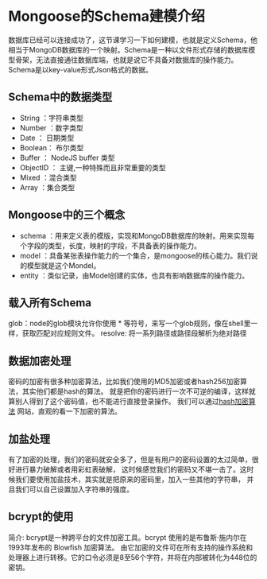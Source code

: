 # Mongoose的Schema建模介绍

数据库已经可以连接成功了，这节课学习一下如何建模，也就是定义Schema，他相当于MongoDB数据库的一个映射。Schema是一种以文件形式存储的数据库模型骨架，无法直接通往数据库端，也就是说它不具备对数据库的操作能力。Schema是以key-value形式Json格式的数据。

## Schema中的数据类型

* String ：字符串类型
* Number ：数字类型
* Date ： 日期类型
* Boolean： 布尔类型
* Buffer ： NodeJS buffer 类型
* ObjectID ： 主键,一种特殊而且非常重要的类型
* Mixed ：混合类型
* Array ：集合类型

## Mongoose中的三个概念

* schema ：用来定义表的模版，实现和MongoDB数据库的映射。用来实现每个字段的类型，长度，映射的字段，不具备表的操作能力。
* model ：具备某张表操作能力的一个集合，是mongoose的核心能力。我们说的模型就是这个Mondel。
* entity ：类似记录，由Model创建的实体，也具有影响数据库的操作能力。

## 载入所有Schema

glob：node的glob模块允许你使用 * 等符号，来写一个glob规则，像在shell里一样，获取匹配对应规则文件。
resolve: 将一系列路径或路径段解析为绝对路径

## 数据加密处理

密码的加密有很多种加密算法，比如我们使用的MD5加密或者hash256加密算法，其实他们都是hash的算法。
就是把你的密码进行一次不可逆的编译，这样就算别人得到了这个密码值，也不能进行直接登录操作。
我们可以通过[hash加密算法](http://www.atool.org/hash.php) 网站，直观的看一下加密的算法。

## 加盐处理

有了加密的处理，我们的密码就安全多了，但是有用户的密码设置的太过简单，很好进行暴力破解或者用彩虹表破解，
这时候感觉我们的密码又不堪一击了。这时候我们要使用加盐技术，其实就是把原来的密码里，加入一些其他的字符串，
并且我们可以自己设置加入字符串的强度。

## bcrypt的使用

简介: bcrypt是一种跨平台的文件加密工具。bcrypt 使用的是布鲁斯·施内尔在1993年发布的 Blowfish 加密算法。
由它加密的文件可在所有支持的操作系统和处理器上进行转移。它的口令必须是8至56个字符，并将在内部被转化为448位的密钥。
